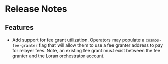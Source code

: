 # Release Notes

## Features

- Add support for fee grant utilization. Operators may populate a `cosmos-fee-granter`
  flag that will allow them to use a fee granter address to pay for relayer fees.
  Note, an existing fee grant must exist between the fee granter and the Loran
  orchestrator account.
